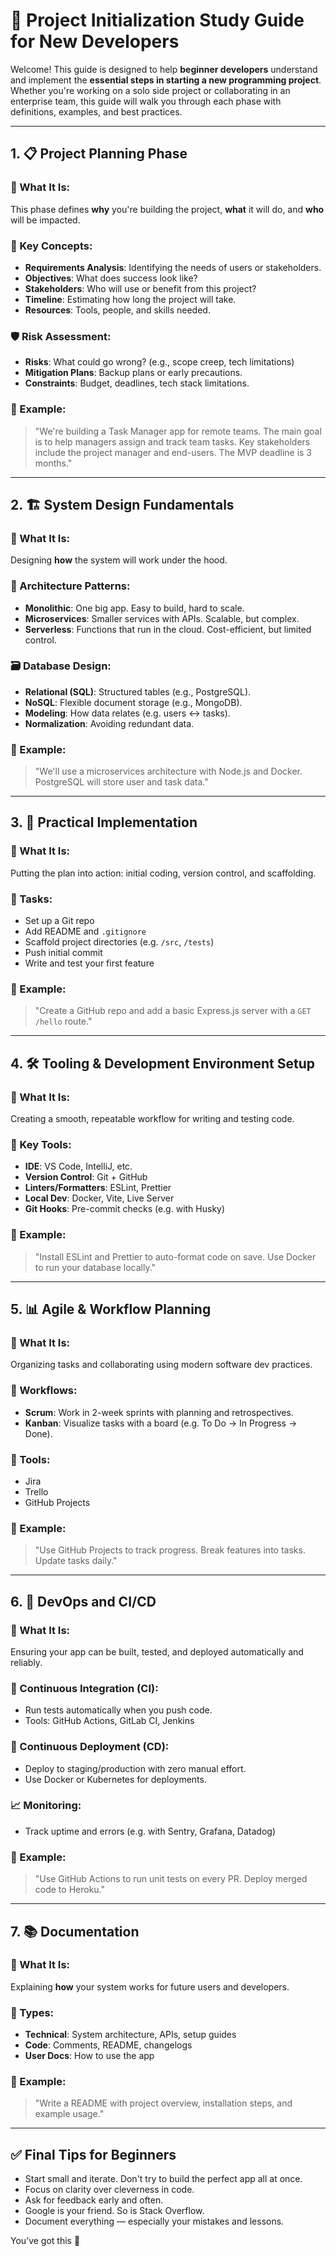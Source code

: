 # 📘 Project Initialization Study Guide for New Developers

Welcome! This guide is designed to help **beginner developers** understand and implement the **essential steps in starting a new programming project**. Whether you're working on a solo side project or collaborating in an enterprise team, this guide will walk you through each phase with definitions, examples, and best practices.

---

## 1. 📋 Project Planning Phase

### 🔹 What It Is:
This phase defines **why** you're building the project, **what** it will do, and **who** will be impacted.

### 🔑 Key Concepts:
- **Requirements Analysis**: Identifying the needs of users or stakeholders.
- **Objectives**: What does success look like?
- **Stakeholders**: Who will use or benefit from this project?
- **Timeline**: Estimating how long the project will take.
- **Resources**: Tools, people, and skills needed.

### 🛡 Risk Assessment:
- **Risks**: What could go wrong? (e.g., scope creep, tech limitations)
- **Mitigation Plans**: Backup plans or early precautions.
- **Constraints**: Budget, deadlines, tech stack limitations.

### 📝 Example:
> "We're building a Task Manager app for remote teams. The main goal is to help managers assign and track team tasks. Key stakeholders include the project manager and end-users. The MVP deadline is 3 months."

---

## 2. 🏗 System Design Fundamentals

### 🔹 What It Is:
Designing **how** the system will work under the hood.

### 🧱 Architecture Patterns:
- **Monolithic**: One big app. Easy to build, hard to scale.
- **Microservices**: Smaller services with APIs. Scalable, but complex.
- **Serverless**: Functions that run in the cloud. Cost-efficient, but limited control.

### 🗃 Database Design:
- **Relational (SQL)**: Structured tables (e.g., PostgreSQL).
- **NoSQL**: Flexible document storage (e.g., MongoDB).
- **Modeling**: How data relates (e.g. users ↔ tasks).
- **Normalization**: Avoiding redundant data.

### 📝 Example:
> "We'll use a microservices architecture with Node.js and Docker. PostgreSQL will store user and task data."

---

## 3. 🚀 Practical Implementation

### 🔹 What It Is:
Putting the plan into action: initial coding, version control, and scaffolding.

### 🔧 Tasks:
- Set up a Git repo
- Add README and `.gitignore`
- Scaffold project directories (e.g. `/src`, `/tests`)
- Push initial commit
- Write and test your first feature

### 📝 Example:
> "Create a GitHub repo and add a basic Express.js server with a `GET /hello` route."

---

## 4. 🛠 Tooling & Development Environment Setup

### 🔹 What It Is:
Creating a smooth, repeatable workflow for writing and testing code.

### 🧰 Key Tools:
- **IDE**: VS Code, IntelliJ, etc.
- **Version Control**: Git + GitHub
- **Linters/Formatters**: ESLint, Prettier
- **Local Dev**: Docker, Vite, Live Server
- **Git Hooks**: Pre-commit checks (e.g. with Husky)

### 📝 Example:
> "Install ESLint and Prettier to auto-format code on save. Use Docker to run your database locally."

---

## 5. 📊 Agile & Workflow Planning

### 🔹 What It Is:
Organizing tasks and collaborating using modern software dev practices.

### 🚦 Workflows:
- **Scrum**: Work in 2-week sprints with planning and retrospectives.
- **Kanban**: Visualize tasks with a board (e.g. To Do → In Progress → Done).

### 📌 Tools:
- Jira
- Trello
- GitHub Projects

### 📝 Example:
> "Use GitHub Projects to track progress. Break features into tasks. Update tasks daily."

---

## 6. 🔁 DevOps and CI/CD

### 🔹 What It Is:
Ensuring your app can be built, tested, and deployed automatically and reliably.

### 🔨 Continuous Integration (CI):
- Run tests automatically when you push code.
- Tools: GitHub Actions, GitLab CI, Jenkins

### 🚀 Continuous Deployment (CD):
- Deploy to staging/production with zero manual effort.
- Use Docker or Kubernetes for deployments.

### 📈 Monitoring:
- Track uptime and errors (e.g. with Sentry, Grafana, Datadog)

### 📝 Example:
> "Use GitHub Actions to run unit tests on every PR. Deploy merged code to Heroku."

---

## 7. 📚 Documentation

### 🔹 What It Is:
Explaining **how** your system works for future users and developers.

### 📘 Types:
- **Technical**: System architecture, APIs, setup guides
- **Code**: Comments, README, changelogs
- **User Docs**: How to use the app

### 📝 Example:
> "Write a README with project overview, installation steps, and example usage."

---

## ✅ Final Tips for Beginners

- Start small and iterate. Don't try to build the perfect app all at once.
- Focus on clarity over cleverness in code.
- Ask for feedback early and often.
- Google is your friend. So is Stack Overflow.
- Document everything — especially your mistakes and lessons.

You’ve got this 🚀

